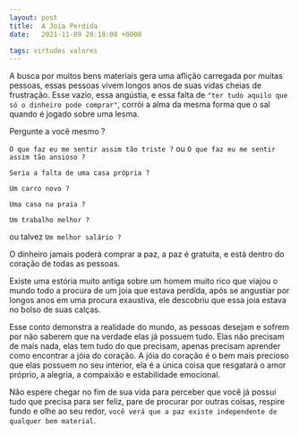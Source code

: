 ```yaml
---
layout: post
title:  A Joia Perdida
date:   2021-11-09 20:18:00 +0000

tags: virtudes valores
---
```


A busca por muitos bens materiais gera uma aflição carregada por muitas pessoas, essas pessoas vivem longos anos de suas vidas cheias de frustração. Esse vazio, essa angústia, e essa falta de `"ter tudo aquilo que só o dinheiro pode comprar"`, corrói a alma da mesma forma que o sal quando é jogado sobre uma lesma.

Pergunte a você mesmo ?

`O que faz eu me sentir assim tão triste ?` ou `O que faz eu me sentir assim tão ansioso ?`

`Seria a falta de uma casa própria ?` 

`Um carro novo ?`

`Uma casa na praia ?` 

`Um trabalho melhor ?` 

ou talvez `Um melhor salário ?` 

O dinheiro jamais poderá comprar a paz, a paz é gratuita, e está dentro do coração de todas as pessoas.

Existe uma estória muito antiga sobre um homem muito rico que viajou o mundo todo a procura de um joia que estava perdida, após se angustiar por longos anos em uma procura exaustiva, ele descobriu que essa joia estava no bolso de suas calças.
 
Esse conto demonstra a realidade do mundo, as pessoas desejam e sofrem por não saberem que na verdade elas já possuem tudo. Elas não precisam de mais nada, elas tem tudo do que precisam, apenas precisam aprender como encontrar a jóia do coração. A jóia do coração é o bem mais precioso que elas possuem no seu interior, ela é a única coisa que resgatará o amor próprio, a alegria, a compaixão e estabilidade emocional.

Não espere chegar no fim de sua vida para perceber que você já possui tudo que precisa para ser feliz, pare de procurar por outras coisas, respire fundo e olhe ao seu redor, `você verá que a paz existe independente de qualquer bem material`. 
